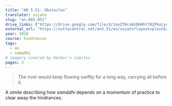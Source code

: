 ```yaml
---
title: "AN 5.51: Obstacles"
translator: sujato
slug: "an.005.051"
drive_links: ["https://drive.google.com/file/d/1oeZTHcvWzQHHhY702PknLycYSYhUfZ5T/view?usp=drivesdk"]
external_url: "https://suttacentral.net/an5.51/en/sujato?layout=plain&reference=none&notes=asterisk&highlight=false&script=latin"
year: 2018
course: hindrances
tags:
  - an
  - samadhi
# imagery covered by Hecker's similes
pages: 2
---
```


> The river would keep flowing swiftly for a long way, carrying all before it.

A simile describing how *samādhi* depends on a momentum of practice to clear away the hindrances.
